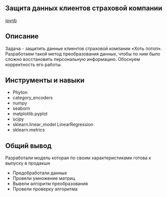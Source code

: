 ## Защита данных клиентов страховой компании
   [ipynb](https://github.com/Alextost983/Porfolio/blob/main/Save_data_client/Save_client_data.ipynb)
## Описание
  Задача - защитить данные клиентов страховой компании «Хоть потоп». Разработаем такой метод преобразования данных, чтобы по ним было сложно восстановить персональную информацию. Обоснуем корректность его работы.
## Инструменты и навыки 
 - Phyton
 - category_encoders
 - numpy
 - seaborn
 - matplotlib.pyplot
 - scipy
 - sklearn.linear_model  LinearRegression
 - sklearn.metrics
## Общий вывод
Разработали модель которая по своим характеристиками готова к выпуску в продакшн

- Предобработали данные
- Провели умножение матриц
- Вывели алгоритм преобразования
- Провели проверку алгоритма
###
